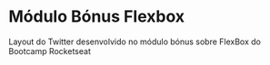 # Módulo Bónus Flexbox
Layout do Twitter desenvolvido no módulo bónus sobre FlexBox do Bootcamp Rocketseat
